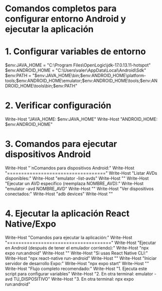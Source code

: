 # Comandos completos para configurar entorno Android y ejecutar la aplicación

# 1. Configurar variables de entorno
$env:JAVA_HOME = "C:\Program Files\OpenLogic\jdk-17.0.13.11-hotspot"
$env:ANDROID_HOME = "C:\Users\valer\AppData\Local\Android\Sdk"
$env:PATH = "$env:JAVA_HOME\bin;$env:ANDROID_HOME\platform-tools;$env:ANDROID_HOME\emulator;$env:ANDROID_HOME\tools;$env:ANDROID_HOME\tools\bin;$env:PATH"

# 2. Verificar configuración
Write-Host "JAVA_HOME: $env:JAVA_HOME"
Write-Host "ANDROID_HOME: $env:ANDROID_HOME"

# 3. Comandos para ejecutar dispositivos Android
Write-Host "`nComandos para dispositivos Android:"
Write-Host "==================================="
Write-Host "Listar AVDs disponibles:"
Write-Host "emulator -list-avds"
Write-Host ""
Write-Host "Ejecutar un AVD específico (reemplaza NOMBRE_AVD):"
Write-Host "emulator -avd NOMBRE_AVD"
Write-Host ""
Write-Host "Ver dispositivos conectados:"
Write-Host "adb devices"
Write-Host ""

# 4. Ejecutar la aplicación React Native/Expo
Write-Host "Comandos para ejecutar la aplicación:"
Write-Host "====================================="
Write-Host "Ejecutar en Android (después de tener el emulador corriendo):"
Write-Host "npx expo run:android"
Write-Host ""
Write-Host "Si usas React Native CLI:"
Write-Host "npx react-native run-android"
Write-Host ""
Write-Host "Iniciar servidor de desarrollo Expo:"
Write-Host "npx expo start"
Write-Host ""
Write-Host "Flujo completo recomendado:"
Write-Host "1. Ejecuta este script para configurar variables"
Write-Host "2. En otra terminal: emulator -avd TU_DISPOSITIVO"
Write-Host "3. En otra terminal: npx expo run:android"
